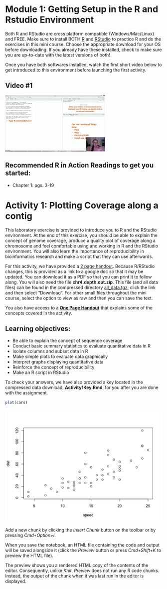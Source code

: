 Module 1: Getting Setup in the R and Rstudio Environment
================

Both R and RStudio are cross platform compatible (Windows/Mac/Linux) and
FREE. Make sure to install BOTH [R](https://www.r-project.org/) and
[RStudio](https://rstudio.com/) to practice R and do the exercises in
this mini course. Choose the appropriate download for your OS before
downloading. If you already have these installed, check to make sure you
are up-to-date with the latest versions of both!

Once you have both softwares installed, watch the first short video
below to get introduced to this environment before launching the first
activity.

## Video #1

[![](https://github.com/StevisonLab/R-Mini-Course/blob/main/images/mq2.jpeg)](https://youtu.be/uNW5dlrXd2w)

## Recommended R in Action Readings to get you started:

-   Chapter 1: pgs. 3-19

# Activity 1: Plotting Coverage along a contig

This laboratory exercise is provided to introduce you to R and the
RStudio environment. At the end of this exercise, you should be able to
explain the concept of genome coverage, produce a quality plot of
coverage along a chromosome and feel comfortable using and working in R
and the RStudio environment. You will also learn the importance of
reproducibility in bioinformatics research and make a script that they
can use afterwards.

For this activity, we have provided a [2 page
handout](https://docs.google.com/document/d/1cjoB1En9wHG8O_UDptQovVQUAdE14chjRca5r2ez-R4/edit?usp=sharing).
Because R/RStudio changes, this is provided as a link to a google doc so
that it may be updated. You can download it as a PDF so that you can
print it to follow along. You will also need the file
**chr4.depth.out.zip**. This file (and all data files) can be found in
the compressed directory
[all_data.tgz](https://github.com/StevisonLab/R-Mini-Course/tree/main/data/all_data.tgz),
click the link and then select “Download”. For other small files
throughout the mini course, select the option to view as raw and then
you can save the text.

You also have access to a **[One Page
Handout](https://github.com/StevisonLab/R-Mini-Course/blob/main/data/Activity1_intro.pdf)**
that explains some of the concepts covered in the activity.

## Learning objectives:

-   Be able to explain the concept of sequence coverage
-   Conduct basic summary statistics to evaluate quantitative data in R
-   Isolate columns and subset data in R
-   Make simple plots to evaluate data graphically
-   Interpret graphs displaying quantitative data
-   Reinforce the concept of reproducibility
-   Make an R script in RStudio

To check your answers, we have also provided a key located in the
compressed data download, **Activity1Key.Rmd**, for you after you are
done with the assignment.

``` r
plot(cars)
```

![](module1_files/figure-gfm/unnamed-chunk-1-1.png)<!-- -->

Add a new chunk by clicking the *Insert Chunk* button on the toolbar or
by pressing *Cmd+Option+I*.

When you save the notebook, an HTML file containing the code and output
will be saved alongside it (click the *Preview* button or press
*Cmd+Shift+K* to preview the HTML file).

The preview shows you a rendered HTML copy of the contents of the
editor. Consequently, unlike *Knit*, *Preview* does not run any R code
chunks. Instead, the output of the chunk when it was last run in the
editor is displayed.
